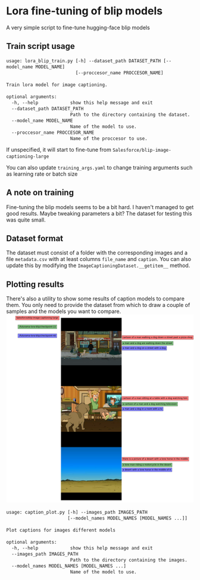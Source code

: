 # Lora fine-tuning of blip models

A very simple script to fine-tune hugging-face blip models

## Train script usage 
```
usage: lora_blip_train.py [-h] --dataset_path DATASET_PATH [--model_name MODEL_NAME]
                          [--proccesor_name PROCCESOR_NAME]

Train lora model for image captioning.

optional arguments:
  -h, --help            show this help message and exit
  --dataset_path DATASET_PATH
                        Path to the directory containing the dataset.
  --model_name MODEL_NAME
                        Name of the model to use.
  --proccesor_name PROCCESOR_NAME
                        Name of the proccesor to use.

```
If unspecified, it will start to fine-tune from `Salesforce/blip-image-captioning-large`

You can also update `training_args.yaml` to change training arguments such as learning rate or batch size

## A note on training
Fine-tuning the blip models seems to be a bit hard. I haven't managed to get good results. Maybe tweaking parameters a bit? The dataset for testing this was quite small. 


## Dataset format
The dataset must consist of a folder with the corresponding images and a file `metadata.csv` with at least columns `file_name` and `caption`. You can also update this by modifying the `ImageCaptioningDataset.__getitem__` method. 

## Plotting results
There's also a utility to show some results of caption models to compare them. You only need to provide the dataset from which to draw a couple of samples and the models you want to compare.
![TestingLoraResult](imgs/caption_comparison.png)
```
usage: caption_plot.py [-h] --images_path IMAGES_PATH
                       [--model_names MODEL_NAMES [MODEL_NAMES ...]]

Plot captions for images different models

optional arguments:
  -h, --help            show this help message and exit
  --images_path IMAGES_PATH
                        Path to the directory containing the images.
  --model_names MODEL_NAMES [MODEL_NAMES ...]
                        Name of the model to use.
```